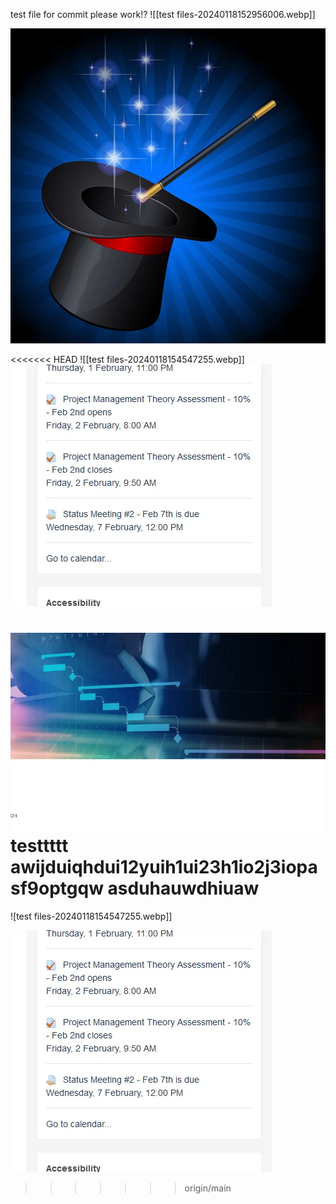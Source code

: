 test file for commit
please work!?
![[test files-20240118152956006.webp]]

![Alt text](../!Images/Magic-01.webp)


<<<<<<< HEAD
![[test files-20240118154547255.webp]]![](../!Images/test%20files-20240118154646722.webp)


![](!Images/test%20files-20240118155039084.webp) testtttt
awijduiqhdui12yuih1ui23h1io2j3iopasf9optgqw
asduhauwdhiuaw
=======
![test files-20240118154547255.webp]]

![](../!Images/test%20files-20240118154646722.webp)
>>>>>>> origin/main
